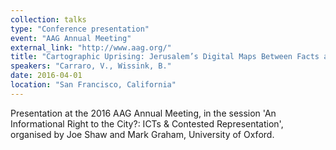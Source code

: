 ```yaml
---
collection: talks
type: "Conference presentation"
event: "AAG Annual Meeting"
external_link: "http://www.aag.org/"
title: "Cartographic Uprising: Jerusalem’s Digital Maps Between Facts and Action"
speakers: "Carraro, V., Wissink, B."
date: 2016-04-01
location: "San Francisco, California"
---
```

Presentation at the 2016 AAG Annual Meeting, in the session 'An Informational Right to the City?: ICTs & Contested Representation', organised by Joe Shaw and Mark Graham, University of Oxford.
